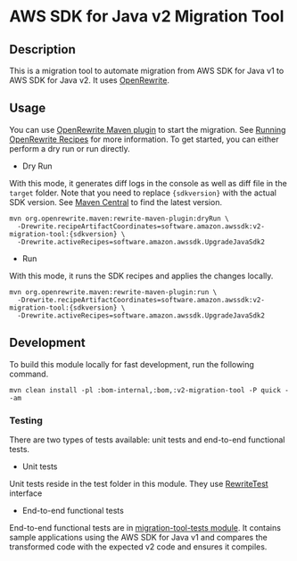 # AWS SDK for Java v2 Migration Tool

## Description
This is a migration tool to automate migration from AWS SDK for Java v1 to AWS SDK for Java v2.
It uses [OpenRewrite][open-rewrite].

## Usage

You can use [OpenRewrite Maven plugin][open-rewrite-plugin] to start the migration. See [Running OpenRewrite Recipes][open-rewrite-usage] for more information.
To get started, you can either perform a dry run or run directly.

- Dry Run 

With this mode, it generates diff logs in the console as well as diff file in the `target` folder.
Note that you need to replace `{sdkversion}` with the actual SDK version. See [Maven Central][maven-central] to 
find the latest version.

```
mvn org.openrewrite.maven:rewrite-maven-plugin:dryRun \
  -Drewrite.recipeArtifactCoordinates=software.amazon.awssdk:v2-migration-tool:{sdkversion} \
  -Drewrite.activeRecipes=software.amazon.awssdk.UpgradeJavaSdk2
```

- Run

With this mode, it runs the SDK recipes and applies the changes locally.

```
mvn org.openrewrite.maven:rewrite-maven-plugin:run \
  -Drewrite.recipeArtifactCoordinates=software.amazon.awssdk:v2-migration-tool:{sdkversion} \
  -Drewrite.activeRecipes=software.amazon.awssdk.UpgradeJavaSdk2
```


## Development

To build this module locally for fast development, run the following command.

```
mvn clean install -pl :bom-internal,:bom,:v2-migration-tool -P quick --am
```

### Testing

There are two types of tests available: unit tests and end-to-end functional tests.
- Unit tests

Unit tests reside in the test folder in this module. They use [RewriteTest][rewrite-test] interface

- End-to-end functional tests

End-to-end functional tests are in [migration-tool-tests module][migration-tool-tests]. It contains
sample applications using the AWS SDK for Java v1 and compares the transformed code with the expected v2 
code and ensures it compiles.

[open-rewrite]: https://docs.openrewrite.org/
[open-rewrite-usage]: https://docs.openrewrite.org/running-recipes
[open-rewrite-plugin]: https://docs.openrewrite.org/reference/rewrite-maven-plugin
[maven-central]: https://central.sonatype.com/artifact/software.amazon.awssdk/v2-migration-tool
[rewrite-test]:https://docs.openrewrite.org/authoring-recipes/recipe-testing#rewritetest-interface
[migration-tool-tests]:../test/migration-tool-tests